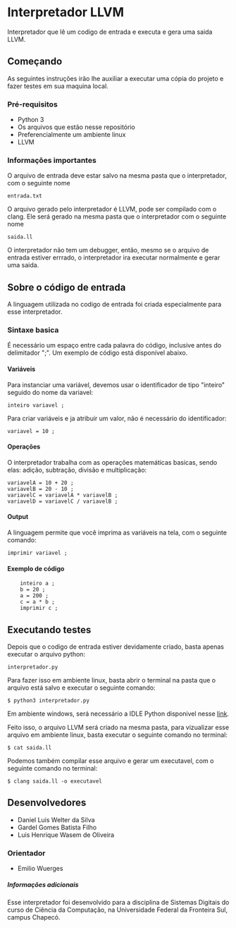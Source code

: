 # Interpretador LLVM
Interpretador que lê um codigo de entrada e executa e gera uma saida LLVM.

## Começando

As seguintes instruções irão lhe auxiliar a executar uma cópia do projeto e fazer testes em sua 
maquina local.

### Pré-requisitos
* Python 3
* Os arquivos que estão nesse repositório
* Preferencialmente um ambiente linux
* LLVM

### Informações importantes
O arquivo de entrada deve estar salvo na mesma pasta que o interpretador, com o seguinte nome
```
entrada.txt
```
O arquivo gerado pelo interpretador é LLVM, pode ser compilado com o clang. Ele será gerado na 
mesma pasta que o interpretador com o seguinte nome
```
saida.ll
```
O interpretador não tem um debugger, então, mesmo se o arquivo de entrada estiver errrado, o
interpretador ira executar normalmente e gerar uma saida.

## Sobre o código de entrada
A linguagem utilizada no codigo de entrada foi criada especialmente para esse interpretador.

### Sintaxe basica
É necessário um espaço entre cada palavra do código, inclusive antes do delimitador ";". Um exemplo de código está
disponível abaixo.

#### Variáveis
Para instanciar uma variável, devemos usar o identificador de tipo "inteiro" seguido do nome da variavel:
```
inteiro variavel ;
```
Para criar variáveis e ja atribuir um valor, não é necessário do identificador:
```
variavel = 10 ;
```
#### Operações
O interpretador trabalha com as operações matemáticas basicas, sendo elas: adição, subtração, divisão
e multiplicação:
```
variavelA = 10 + 20 ;
variavelB = 20 - 10 ;
variavelC = variavelA * variavelB ;
variavelD = variavelC / variavelB ;
```
#### Output
A linguagem permite que você imprima as variáveis na tela, com o seguinte comando:
```
imprimir variavel ;
```
#### Exemplo de código
```
    inteiro a ;
    b = 20 ;
    a = 200 ;
    c = a * b ;
    imprimir c ;
```

## Executando testes
Depois que o codigo de entrada estiver devidamente criado, basta apenas executar o arquivo python:
```
interpretador.py
```
Para fazer isso em ambiente linux, basta abrir o terminal na pasta que o arquivo está salvo e executar o seguinte comando:
```
$ python3 interpretador.py
```
Em ambiente windows, será necessário a IDLE Python disponivel nesse [link](https://www.python.org/download/releases/3.0/).

Feito isso, o arquivo LLVM será criado na mesma pasta, para vizualizar esse arquivo em ambiente linux, basta executar
o seguinte comando no terminal:
```
$ cat saida.ll
```
Podemos também compilar esse arquivo e gerar um executavel, com o seguinte comando no terminal:
```
$ clang saida.ll -o executavel
```
## Desenvolvedores
* Daniel Luis Welter da Silva
* Gardel Gomes Batista Filho
* Luis Henrique Wasem de Oliveira

### Orientador
* Emilio Wuerges

##### Informações adicionais
Esse interpretador foi desenvolvido para a disciplina de Sistemas Digitais do curso de Ciência da Computação, na Universidade Federal da Fronteira Sul, campus Chapecó.